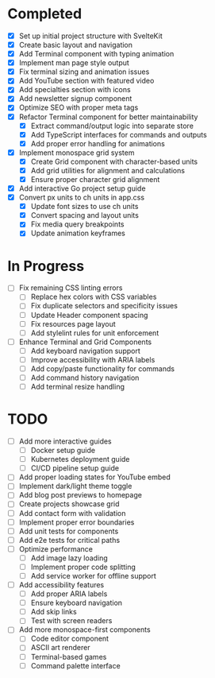 # Completed

- [x] Set up initial project structure with SvelteKit
- [x] Create basic layout and navigation
- [x] Add Terminal component with typing animation
- [x] Implement man page style output
- [x] Fix terminal sizing and animation issues
- [x] Add YouTube section with featured video
- [x] Add specialties section with icons
- [x] Add newsletter signup component
- [x] Optimize SEO with proper meta tags
- [x] Refactor Terminal component for better maintainability
  - [x] Extract command/output logic into separate store
  - [x] Add TypeScript interfaces for commands and outputs
  - [x] Add proper error handling for animations
- [x] Implement monospace grid system
  - [x] Create Grid component with character-based units
  - [x] Add grid utilities for alignment and calculations
  - [x] Ensure proper character grid alignment
- [x] Add interactive Go project setup guide
- [x] Convert px units to ch units in app.css
  - [x] Update font sizes to use ch units
  - [x] Convert spacing and layout units
  - [x] Fix media query breakpoints
  - [x] Update animation keyframes

# In Progress

- [ ] Fix remaining CSS linting errors
  - [ ] Replace hex colors with CSS variables
  - [ ] Fix duplicate selectors and specificity issues
  - [ ] Update Header component spacing
  - [ ] Fix resources page layout
  - [ ] Add stylelint rules for unit enforcement
- [ ] Enhance Terminal and Grid Components
  - [ ] Add keyboard navigation support
  - [ ] Improve accessibility with ARIA labels
  - [ ] Add copy/paste functionality for commands
  - [ ] Add command history navigation
  - [ ] Add terminal resize handling

# TODO

- [ ] Add more interactive guides
  - [ ] Docker setup guide
  - [ ] Kubernetes deployment guide
  - [ ] CI/CD pipeline setup guide
- [ ] Add proper loading states for YouTube embed
- [ ] Implement dark/light theme toggle
- [ ] Add blog post previews to homepage
- [ ] Create projects showcase grid
- [ ] Add contact form with validation
- [ ] Implement proper error boundaries
- [ ] Add unit tests for components
- [ ] Add e2e tests for critical paths
- [ ] Optimize performance
  - [ ] Add image lazy loading
  - [ ] Implement proper code splitting
  - [ ] Add service worker for offline support
- [ ] Add accessibility features
  - [ ] Add proper ARIA labels
  - [ ] Ensure keyboard navigation
  - [ ] Add skip links
  - [ ] Test with screen readers
- [ ] Add more monospace-first components
  - [ ] Code editor component
  - [ ] ASCII art renderer
  - [ ] Terminal-based games
  - [ ] Command palette interface

